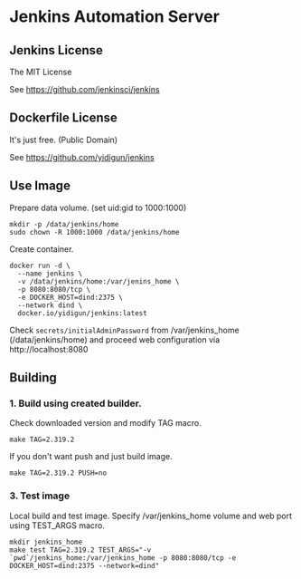 # Jenkins Automation Server

## Jenkins License

The MIT License

See https://github.com/jenkinsci/jenkins

## Dockerfile License

It's just free. (Public Domain)

See https://github.com/yidigun/jenkins

## Use Image

Prepare data volume. (set uid:gid to 1000:1000)

```shell
mkdir -p /data/jenkins/home
sudo chown -R 1000:1000 /data/jenkins/home
```

Create container.

```shell
docker run -d \
  --name jenkins \
  -v /data/jenkins/home:/var/jenins_home \
  -p 8080:8080/tcp \
  -e DOCKER_HOST=dind:2375 \
  --network dind \
  docker.io/yidigun/jenkins:latest
```

Check ```secrets/initialAdminPassword``` from /var/jenkins_home (/data/jenkins/home)
and proceed web configuration via http://localhost:8080

## Building

### 1. Build using created builder.

Check downloaded version and modify TAG macro.

```shell
make TAG=2.319.2
```

If you don't want push and just build image.

```shell
make TAG=2.319.2 PUSH=no
```

### 3. Test image

Local build and test image. Specify /var/jenkins_home volume and web port using TEST_ARGS macro.

```shell
mkdir jenkins_home
make test TAG=2.319.2 TEST_ARGS="-v `pwd`/jenkins_home:/var/jenkins_home -p 8080:8080/tcp -e DOCKER_HOST=dind:2375 --network=dind"
```
